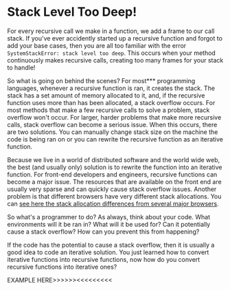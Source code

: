 # Stack Level Too Deep!

For every recursive call we make in a function, we add a frame to our call stack. If you've ever accidently started up a recursive function and forgot to add your base cases, then you are all too familiar with the error `SystemStackError: stack level too deep`. This occurs when your method continuously makes recursive calls, creating too many frames for your stack to handle!

So what is going on behind the scenes? For most*** programming languages, whenever a recursive function is ran, it creates the stack. The stack has a set amount of memory allocated to it, and, if the recursive function uses more than has been allocated, a stack overflow occurs. For most methods that make a few recursive calls to solve a problem, stack overflow won't occur. For larger, harder problems that make more recursive calls, stack overflow can become a serious issue. When this occurs, there are two solutions. You can manually change stack size on the machine the code is being ran on or you can rewrite the recursive function as an iterative function.

Because we live in a world of distributed software and the world wide web, the best (and usually only) solution is to rewrite the function into an iterative function. For front-end developers and engineers, recursive functions can become a major issue. The resources that are available on the front end are usually very sparse and can quickly cause stack overflow issues. Another problem is that different browsers have very different stack allocations. You can [see here the stack allocation differences from several major browsers](http://stackoverflow.com/questions/7826992/browser-javascript-stack-size-limit).

So what's a programmer to do? As always, think about your code. What environments will it be ran in? What will it be used for? Can it potentially cause a stack overflow? How can you prevent this from happening?

If the code has the potential to cause a stack overflow, then it is usually a good idea to code an iterative solution. You just learned how to convert iterative functions into recursive functions, now how do you convert recursive functions into iterative ones?

EXAMPLE HERE>>>>>><<<<<<<<<

